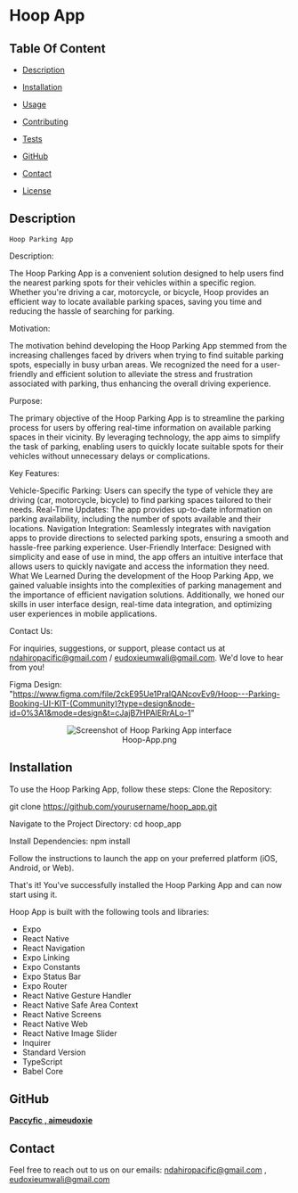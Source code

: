 # Hoop App
    
  ## Table Of Content

  - [Description](#description)
  
  - [Installation](#installation)
  - [Usage](#usage)
  - [Contributing](#contribution)
  - [Tests](#tests)
  - [GitHub](#github)
  - [Contact](#contact)
  - [License](#license)
  
  
  ## Description

    Hoop Parking App
Description: 

The Hoop Parking App is a convenient solution designed to help users find the nearest parking spots for their vehicles within a specific region. Whether you're driving a car, motorcycle, or bicycle, Hoop provides an efficient way to locate available parking spaces, saving you time and reducing the hassle of searching for parking.

Motivation: 

The motivation behind developing the Hoop Parking App stemmed from the increasing challenges faced by drivers when trying to find suitable parking spots, especially in busy urban areas. We recognized the need for a user-friendly and efficient solution to alleviate the stress and frustration associated with parking, thus enhancing the overall driving experience.

Purpose:

The primary objective of the Hoop Parking App is to streamline the parking process for users by offering real-time information on available parking spaces in their vicinity. By leveraging technology, the app aims to simplify the task of parking, enabling users to quickly locate suitable spots for their vehicles without unnecessary delays or complications.

Key Features:

Vehicle-Specific Parking: Users can specify the type of vehicle they are driving (car, motorcycle, bicycle) to find parking spaces tailored to their needs.
Real-Time Updates: The app provides up-to-date information on parking availability, including the number of spots available and their locations.
Navigation Integration: Seamlessly integrates with navigation apps to provide directions to selected parking spots, ensuring a smooth and hassle-free parking experience.
User-Friendly Interface: Designed with simplicity and ease of use in mind, the app offers an intuitive interface that allows users to quickly navigate and access the information they need.
What We Learned
During the development of the Hoop Parking App, we gained valuable insights into the complexities of parking management and the importance of efficient navigation solutions. Additionally, we honed our skills in user interface design, real-time data integration, and optimizing user experiences in mobile applications.

Contact Us:

For inquiries, suggestions, or support, please contact us at ndahiropacific@gmail.com / eudoxieumwali@gmail.com. We'd love to hear from you!


  Figma Design:
  "https://www.figma.com/file/2ckE95Ue1PralQANcovEv9/Hoop---Parking-Booking-UI-KIT-(Community)?type=design&node-id=0%3A1&mode=design&t=cJajB7HPAlERrALo-1"
  

  <p align="center">
    <img alt="Screenshot of Hoop Parking App interface" [Screenshot] src="../Hoop_App/Hoop-App.png"><br>
  Hoop-App.png
  </p>
  

  ## Installation

To use the Hoop Parking App, follow these steps:
Clone the Repository:

git clone https://github.com/yourusername/hoop_app.git

Navigate to the Project Directory:
cd hoop_app

Install Dependencies:
npm install


Follow the instructions to launch the app on your preferred platform (iOS, Android, or Web).

That's it! You've successfully installed the Hoop Parking App and can now start using it.

  


  
  Hoop App is built with the following tools and libraries: <ul><li>Expo</li> <li>React Native</li> <li>React Navigation</li> <li>Expo Linking</li> <li>Expo Constants</li> <li>Expo Status Bar</li> <li>Expo Router</li> <li>React Native Gesture Handler</li> <li>React Native Safe Area Context</li> <li>React Native Screens</li> <li>React Native Web</li> <li>React Native Image Slider</li> <li>Inquirer</li> <li>Standard Version</li> <li>TypeScript</li> <li>Babel Core</li></ul>
  



  

  ## GitHub

  <a href="https://github.com/Paccyfic , aimeudoxie"><strong>Paccyfic , aimeudoxie</a></strong>

  

  ## Contact

  Feel free to reach out to us on our emails:
  ndahiropacific@gmail.com  ,  eudoxieumwali@gmail.com


  

  
